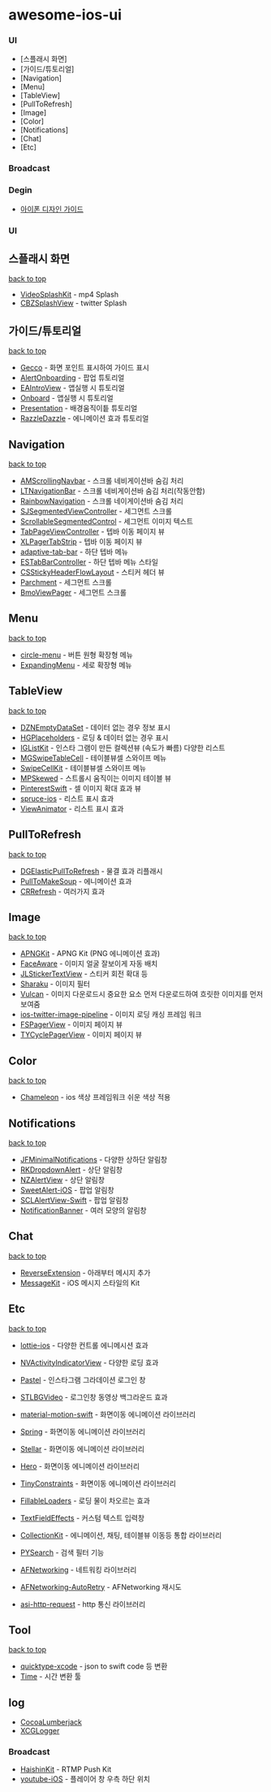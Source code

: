# awesome-ios-ui 


### UI
- [스플래시 화면]
- [가이드/튜토리얼]
- [Navigation]
- [Menu]
- [TableView]
- [PullToRefresh]
- [Image]
- [Color]
- [Notifications]
- [Chat]
- [Etc]

### Broadcast

### Degin
* [아이폰 디자인 가이드](https://ivomynttinen.com/blog/ios-design-guidelines)

### UI

## 스플래시 화면
[back to top](#readme) 

* [VideoSplashKit](https://github.com/svtek/VideoSplashKit) - mp4 Splash
* [CBZSplashView](https://github.com/callumboddy/CBZSplashView) - twitter Splash

## 가이드/튜토리얼
[back to top](#readme) 

* [Gecco](https://github.com/yukiasai/Gecco) - 화면 포인트 표시하여 가이드 표시
* [AlertOnboarding](https://github.com/PhilippeBoisney/AlertOnboarding) - 팝업 튜토리얼
* [EAIntroView](https://github.com/ealeksandrov/EAIntroView) - 앱실행 시 튜토리얼
* [Onboard](https://github.com/mamaral/Onboard) - 앱실행 시 튜토리얼
* [Presentation](https://github.com/hyperoslo/Presentation) - 배경움직이틑 튜토리얼
* [RazzleDazzle](https://github.com/IFTTT/RazzleDazzle) - 에니메이션 효과 튜토리얼

## Navigation
[back to top](#readme)

* [AMScrollingNavbar](https://github.com/andreamazz/AMScrollingNavbar) - 스크롤 네비게이션바 숨김 처리
* [LTNavigationBar](https://github.com/ltebean/LTNavigationBar) - 스크롤 네비게이션바 숨김 처리(작동안함)
* [RainbowNavigation](https://github.com/DanisFabric/RainbowNavigation) - 스크롤 네이게이션바 숨김 처리
* [SJSegmentedViewController](https://github.com/subinspathilettu/SJSegmentedViewController) - 세그먼트 스크롤
* [ScrollableSegmentedControl](https://github.com/GocePetrovski/ScrollableSegmentedControl) - 세그먼트 이미지 텍스트
* [TabPageViewController](https://github.com/EndouMari/TabPageViewController) - 텝바 이동 페이지 뷰
* [XLPagerTabStrip](https://github.com/xmartlabs/XLPagerTabStrip) - 텝바 이동 페이지 뷰
* [adaptive-tab-bar](https://github.com/Ramotion/adaptive-tab-bar) - 하단 텝바 메뉴
* [ESTabBarController](https://github.com/eggswift/ESTabBarController) - 하단 텝바 메뉴 스타일
* [CSStickyHeaderFlowLayout](https://github.com/CSStickyHeaderFlowLayout/CSStickyHeaderFlowLayout) - 스티커 헤더 뷰
* [Parchment](https://github.com/rechsteiner/Parchment) - 세그먼트 스크롤
* [BmoViewPager](https://github.com/tzef/BmoViewPager) - 세그먼트 스크롤

## Menu
[back to top](#readme)

* [circle-menu](https://github.com/Ramotion/circle-menu) - 버튼 원형 확장형 메뉴
* [ExpandingMenu](https://github.com/monoqlo/ExpandingMenu) - 세로 확장형 메뉴

## TableView
[back to top](#readme)

* [DZNEmptyDataSet](https://github.com/Xiaoye220/EmptyDataSet-Swift) - 데이터 없는 경우 정보 표시
* [HGPlaceholders](https://github.com/HamzaGhazouani/HGPlaceholders) - 로딩 & 데이터 없는 경우 표시
* [IGListKit](https://github.com/Instagram/IGListKit) - 인스타 그램이 만든 컬렉션뷰 (속도가 빠름) 다양한 리스트
* [MGSwipeTableCell](https://github.com/MortimerGoro/MGSwipeTableCell) - 테이블뷰셀 스와이프 메뉴
* [SwipeCellKit](https://github.com/SwipeCellKit/SwipeCellKit) - 테이블뷰셀 스와이프 메뉴
* [MPSkewed](https://github.com/MP0w/MPSkewed) - 스트롤시 움직이는 이미지 테이블 뷰
* [PinterestSwift](https://github.com/demonnico/PinterestSwift) - 셀 이미지 확대 효과 뷰
* [spruce-ios](https://github.com/willowtreeapps/spruce-ios) - 리스트 표시 효과
* [ViewAnimator](https://github.com/marcosgriselli/ViewAnimator) - 리스트 표시 효과

## PullToRefresh
[back to top](#readme)

* [DGElasticPullToRefresh](https://github.com/gontovnik/DGElasticPullToRefresh) - 물결 효과 리플래시
* [PullToMakeSoup](https://github.com/Yalantis/PullToMakeSoup) - 에니메이션 효과
* [CRRefresh](https://github.com/CRAnimation/CRRefresh) - 여러가지 효과

## Image
[back to top](#readme)

* [APNGKit](https://github.com/onevcat/APNGKit) - APNG Kit (PNG 에니메이션 효과)
* [FaceAware](https://github.com/BeauNouvelle/FaceAware) - 이미지 얼굴 잘보이게 자동 배치
* [JLStickerTextView](https://github.com/luiyezheng/JLStickerTextView) - 스티커 회전 확대 등
* [Sharaku](https://github.com/makomori/Sharaku) - 이미지 필터
* [Vulcan](https://github.com/jinSasaki/Vulcan) - 이미지 다운로드시 중요한 요소 먼저 다운로드하여 흐릿한 이미지를 먼저 보여줌
* [ios-twitter-image-pipeline](https://github.com/twitter/ios-twitter-image-pipeline) - 이미지 로딩 캐싱 프레임 워크
* [FSPagerView](https://github.com/WenchaoD/FSPagerView) - 이미지 페이지 뷰
* [TYCyclePagerView](https://github.com/12207480/TYCyclePagerView) - 이미지 페이지 뷰

## Color
[back to top](#readme)

* [Chameleon](https://github.com/viccalexander/Chameleon) - ios 색상 프레임워크 쉬운 색상 적용

## Notifications
[back to top](#readme)

* [JFMinimalNotifications](https://github.com/atljeremy/JFMinimalNotifications) - 다양한 상하단 알림창
* [RKDropdownAlert](https://github.com/cwRichardKim/RKDropdownAlert) - 상단 알림창
* [NZAlertView](https://github.com/NZN/NZAlertView) - 상단 알림창
* [SweetAlert-iOS](https://github.com/codestergit/SweetAlert-iOS) - 팝업 알림창
* [SCLAlertView-Swift](https://github.com/vikmeup/SCLAlertView-Swift) - 팝업 알림창
* [NotificationBanner](https://github.com/Daltron/NotificationBanner) - 여러 모양의 알림창

## Chat
[back to top](#readme)
* [ReverseExtension](https://github.com/marty-suzuki/ReverseExtension) - 아래부터 메시지 추가
* [MessageKit](https://github.com/MessageKit/MessageKit) - iOS 메시지 스타일의 Kit

## Etc
[back to top](#readme)

* [lottie-ios](https://github.com/airbnb/lottie-ios) - 다양한 컨트롤 에니메시션 효과
* [NVActivityIndicatorView](https://github.com/ninjaprox/NVActivityIndicatorView) - 다양한 로딩 효과
* [Pastel](https://github.com/cruisediary/Pastel) - 인스타그램 그라데이션 로그인 창
* [STLBGVideo](https://github.com/StoneLeon/STLBGVideo) - 로그인창 동영상 백그라운드 효과
* [material-motion-swift](https://github.com/material-motion/material-motion-swift) - 화면이동 에니메이션 라이브러리
* [Spring](https://github.com/MengTo/Spring) - 화면이동 에니메이션 라이브러리
* [Stellar](https://github.com/AugustRush/Stellar) - 화면이동 에니메이션 라이브러리
* [Hero](https://github.com/HeroTransitions/Hero) - 화면이동 에니메이션 라이브러리
* [TinyConstraints](https://github.com/roberthein/TinyConstraints) - 화면이동 에니메이션 라이브러리
* [FillableLoaders](https://github.com/polqf/FillableLoaders) - 로딩 물이 차오르는 효과
* [TextFieldEffects](https://github.com/raulriera/TextFieldEffects) - 커스텀 텍스트 입력창
* [CollectionKit](https://github.com/SoySauceLab/CollectionKit) - 에니메이션, 채팅, 테이블뷰 이동등 통합 라이브러리
* [PYSearch](https://github.com/ko1o/PYSearch) - 검색 필터 기능

* [AFNetworking](https://github.com/AFNetworking/AFNetworking) - 네트워킹 라이브러리
* [AFNetworking-AutoRetry](https://github.com/shaioz/AFNetworking-AutoRetry) - AFNetworking 재시도
* [asi-http-request](https://github.com/pokeb/asi-http-request) - http 통신 라이브러리

## Tool
[back to top](#readme)

* [quicktype-xcode](https://github.com/quicktype/quicktype-xcode) - json to swift code 등 변환
* [Time](https://github.com/dreymonde/Time) - 시간 변환 툴

## log
* [CocoaLumberjack](https://github.com/CocoaLumberjack/CocoaLumberjack)
* [XCGLogger](https://github.com/DaveWoodCom/XCGLogger)

### Broadcast

* [HaishinKit](https://github.com/shogo4405/HaishinKit.swift) - RTMP Push Kit
* [youtube-iOS](https://github.com/aslanyanhaik/youtube-iOS) - 플레이어 창 우측 하단 위치


